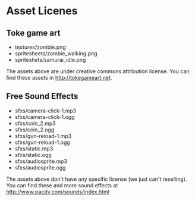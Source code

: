 # Asset Licenes

## Toke game art

- textures/zombie.png
- spritesheets/zombie_walking.png
- spriteshets/samurai_idle.png

The assets above are under creative commons attribution license. You can find these assets in http://tokegameart.net.


## Free Sound Effects

- sfxs/camera-click-1.mp3
- sfxs/camera-click-1.ogg
- sfxs/coin_2.mp3
- sfxs/coin_2.ogg
- sfxs/gun-reload-1.mp3
- sfxs/gun-reload-1.ogg
- sfxs/static.mp3
- sfxs/static.ogg
- sfxs/audiosprite.mp3
- sfxs/audiosprite.ogg

The assets above don't have any specific license (we just can't reselling). You can find these and more sound effects at http://www.pacdv.com/sounds/index.html